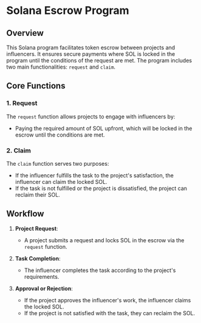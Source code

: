 # Solana Escrow Program

## Overview

This Solana program facilitates token escrow between projects and influencers. It ensures secure payments where SOL is locked in the program until the conditions of the request are met. The program includes two main functionalities: `request` and `claim`.

## Core Functions

### 1. Request
The `request` function allows projects to engage with influencers by:
- Paying the required amount of SOL upfront, which will be locked in the escrow until the conditions are met.

### 2. Claim
The `claim` function serves two purposes:
- If the influencer fulfills the task to the project's satisfaction, the influencer can claim the locked SOL.
- If the task is not fulfilled or the project is dissatisfied, the project can reclaim their SOL.

## Workflow

1. **Project Request**: 
   - A project submits a request and locks SOL in the escrow via the `request` function.
   
2. **Task Completion**:
   - The influencer completes the task according to the project's requirements.
   
3. **Approval or Rejection**:
   - If the project approves the influencer's work, the influencer claims the locked SOL.
   - If the project is not satisfied with the task, they can reclaim the SOL.
